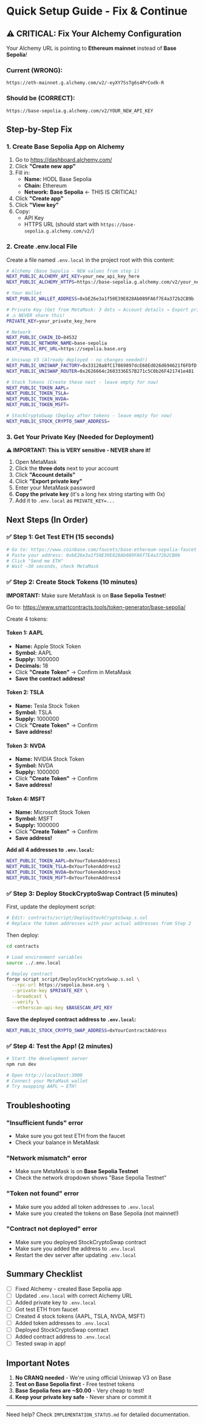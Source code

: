 # Quick Setup Guide - Fix & Continue

## ⚠️ CRITICAL: Fix Your Alchemy Configuration

Your Alchemy URL is pointing to **Ethereum mainnet** instead of **Base Sepolia**!

### Current (WRONG):
```
https://eth-mainnet.g.alchemy.com/v2/-eyXY7SsTg6s4PrCodk-R
```

### Should be (CORRECT):
```
https://base-sepolia.g.alchemy.com/v2/YOUR_NEW_API_KEY
```

## Step-by-Step Fix

### 1. Create Base Sepolia App on Alchemy

1. Go to https://dashboard.alchemy.com/
2. Click **"Create new app"**
3. Fill in:
   - **Name:** HODL Base Sepolia
   - **Chain:** Ethereum
   - **Network:** **Base Sepolia** ← THIS IS CRITICAL!
4. Click **"Create app"**
5. Click **"View key"**
6. Copy:
   - API Key
   - HTTPS URL (should start with `https://base-sepolia.g.alchemy.com/v2/`)

### 2. Create .env.local File

Create a file named `.env.local` in the project root with this content:

```bash
# Alchemy (Base Sepolia - NEW values from step 1)
NEXT_PUBLIC_ALCHEMY_API_KEY=your_new_api_key_here
NEXT_PUBLIC_ALCHEMY_HTTPS=https://base-sepolia.g.alchemy.com/v2/your_new_api_key_here

# Your Wallet
NEXT_PUBLIC_WALLET_ADDRESS=0xbE26e3a1f50E39E828Ab089FA6f7E4a372b2CB9b

# Private Key (Get from MetaMask: 3 dots → Account details → Export private key)
# ⚠️ NEVER share this!
PRIVATE_KEY=your_private_key_here

# Network
NEXT_PUBLIC_CHAIN_ID=84532
NEXT_PUBLIC_NETWORK_NAME=base-sepolia
NEXT_PUBLIC_RPC_URL=https://sepolia.base.org

# Uniswap V3 (Already deployed - no changes needed!)
NEXT_PUBLIC_UNISWAP_FACTORY=0x33128a8fC17869897dcE68Ed026d694621f6FDfD
NEXT_PUBLIC_UNISWAP_ROUTER=0x2626664c2603336E57B271c5C0b26F421741e481

# Stock Tokens (Create these next - leave empty for now)
NEXT_PUBLIC_TOKEN_AAPL=
NEXT_PUBLIC_TOKEN_TSLA=
NEXT_PUBLIC_TOKEN_NVDA=
NEXT_PUBLIC_TOKEN_MSFT=

# StockCryptoSwap (Deploy after tokens - leave empty for now)
NEXT_PUBLIC_STOCK_CRYPTO_SWAP_ADDRESS=
```

### 3. Get Your Private Key (Needed for Deployment)

**⚠️ IMPORTANT: This is VERY sensitive - NEVER share it!**

1. Open MetaMask
2. Click the **three dots** next to your account
3. Click **"Account details"**
4. Click **"Export private key"**
5. Enter your MetaMask password
6. **Copy the private key** (it's a long hex string starting with 0x)
7. Add it to `.env.local` as `PRIVATE_KEY=...`

## Next Steps (In Order)

### ✅ Step 1: Get Test ETH (15 seconds)
```bash
# Go to: https://www.coinbase.com/faucets/base-ethereum-sepolia-faucet
# Paste your address: 0xbE26e3a1f50E39E828Ab089FA6f7E4a372b2CB9b
# Click "Send me ETH"
# Wait ~30 seconds, check MetaMask
```

### ✅ Step 2: Create Stock Tokens (10 minutes)

**IMPORTANT:** Make sure MetaMask is on **Base Sepolia Testnet**!

Go to: https://www.smartcontracts.tools/token-generator/base-sepolia/

Create 4 tokens:

#### Token 1: AAPL
- **Name:** Apple Stock Token
- **Symbol:** AAPL
- **Supply:** 1000000
- **Decimals:** 18
- Click **"Create Token"** → Confirm in MetaMask
- **Save the contract address!**

#### Token 2: TSLA
- **Name:** Tesla Stock Token
- **Symbol:** TSLA  
- **Supply:** 1000000
- Click **"Create Token"** → Confirm
- **Save address!**

#### Token 3: NVDA
- **Name:** NVIDIA Stock Token
- **Symbol:** NVDA
- **Supply:** 1000000
- Click **"Create Token"** → Confirm
- **Save address!**

#### Token 4: MSFT
- **Name:** Microsoft Stock Token
- **Symbol:** MSFT
- **Supply:** 1000000
- Click **"Create Token"** → Confirm
- **Save address!**

**Add all 4 addresses to `.env.local`:**
```bash
NEXT_PUBLIC_TOKEN_AAPL=0xYourTokenAddress1
NEXT_PUBLIC_TOKEN_TSLA=0xYourTokenAddress2
NEXT_PUBLIC_TOKEN_NVDA=0xYourTokenAddress3
NEXT_PUBLIC_TOKEN_MSFT=0xYourTokenAddress4
```

### ✅ Step 3: Deploy StockCryptoSwap Contract (5 minutes)

First, update the deployment script:

```bash
# Edit: contracts/script/DeployStockCryptoSwap.s.sol
# Replace the token addresses with your actual addresses from Step 2
```

Then deploy:
```bash
cd contracts

# Load environment variables
source ../.env.local

# Deploy contract
forge script script/DeployStockCryptoSwap.s.sol \
  --rpc-url https://sepolia.base.org \
  --private-key $PRIVATE_KEY \
  --broadcast \
  --verify \
  --etherscan-api-key $BASESCAN_API_KEY
```

**Save the deployed contract address to `.env.local`:**
```bash
NEXT_PUBLIC_STOCK_CRYPTO_SWAP_ADDRESS=0xYourContractAddress
```

### ✅ Step 4: Test the App! (2 minutes)

```bash
# Start the development server
npm run dev

# Open http://localhost:3000
# Connect your MetaMask wallet
# Try swapping AAPL → ETH!
```

## Troubleshooting

### "Insufficient funds" error
- Make sure you got test ETH from the faucet
- Check your balance in MetaMask

### "Network mismatch" error
- Make sure MetaMask is on **Base Sepolia Testnet**
- Check the network dropdown shows "Base Sepolia Testnet"

### "Token not found" error
- Make sure you added all token addresses to `.env.local`
- Make sure you created the tokens on Base Sepolia (not mainnet!)

### "Contract not deployed" error
- Make sure you deployed StockCryptoSwap contract
- Make sure you added the address to `.env.local`
- Restart the dev server after updating `.env.local`

## Summary Checklist

- [ ] Fixed Alchemy - created Base Sepolia app
- [ ] Updated `.env.local` with correct Alchemy URL
- [ ] Added private key to `.env.local`
- [ ] Got test ETH from faucet
- [ ] Created 4 stock tokens (AAPL, TSLA, NVDA, MSFT)
- [ ] Added token addresses to `.env.local`
- [ ] Deployed StockCryptoSwap contract
- [ ] Added contract address to `.env.local`
- [ ] Tested swap in app!

## Important Notes

1. **No CRANQ needed** - We're using official Uniswap V3 on Base
2. **Test on Base Sepolia first** - Free testnet tokens
3. **Base Sepolia fees are ~$0.00** - Very cheap to test!
4. **Keep your private key safe** - Never share or commit it

---

Need help? Check `IMPLEMENTATION_STATUS.md` for detailed documentation.

